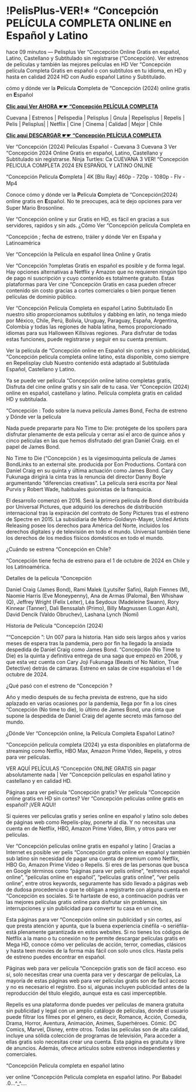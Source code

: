 # !PelisPlus-VER!* “Concepción PELÍCULA COMPLETA ONLINE en Español y Latino

hace 09 minutos — Pelisplus Ver “Concepción Online Gratis en español, Latino, Castellano y Subtitulado sin registrarse (“Concepción). Ver estrenos de películas y también las mejores películas en HD Ver “Concepción película Completa Gratis en español o con subtítulos en tu idioma, en HD y hasta en calidad 2024 HD con Audio español Latino y Subtitulado.

cómo y dónde ver la 𝐏elícula 𝐂ompleta de “Concepción (2024) online gratis en 𝐄spañol

**[Clic aqui Ver AHORA ☛☛ “Concepción PELÍCULA COMPLETA](https://bit.ly/3Y2WSGS)**

Cuevana | Estrenos | Pelispedia | Pelisplus | Gnula | Repelisplus | Repelis | Pelis | Pelisplus| | Netflix | Cine | Cinema | Calidad | Mejor | Chile

**[Clic aqui DESCARGAR ☛☛ “Concepción PELÍCULA COMPLETA](https://bit.ly/3Y2WSGS)**

Ver “Concepción (2024) Películas Español - Cuevana 3 Cuevana 3 Ver “Concepción 2024 Online Gratis en español, Latino, Castellano y Subtitulado sin registrarse. Ninja Turtles: Ca CUEVANA 3 VER! “Concepción PELICULA COMPLETA 2024 EN ESPAÑOL Y LATINO ONLINE

“Concepción Pelicula 𝐂ompleta | 4K [Blu Ray] 460p - 720p - 1080p - Flv - Mp4

Conoce cómo y dónde ver la 𝐏elícula 𝐂ompleta de “Concepción(2024) online gratis en 𝐄spañol. No te preocupes, acá te dejo opciones para ver Super Mario Brosonline.

Ver “Concepción online y sur Gratis en HD, es fácil en gracias a sus servidores, rapidos y sin ads. ¿Cómo Ver “Concepción película Completa en

“Concepción ; fecha de estreno, tráiler y dónde Ver en España y Latinoamérica

Ver “Concepción la Película en español línea Online y Gratis

Ver “Concepción ?ompletas Gratis en español es posible y de forma legal. Hay opciones alternativas a Netflix y Amazon que no requieren ningún tipo de pago ni suscripción y cuyo contenido es totalmente gratuito. Estas plataformas para Ver cine “Concepción Gratis en casa pueden ofrecer contenido sin costo gracias a cortes comerciales o bien porque tienen películas de dominio público.

Ver “Concepción Película Completa en español Latino Subtitulado En nuestro sitio proporcionamos subtítulos y dabbing en latín, no tenga miedo por México, Chile, Perú, Bolivia, Uruguay, Paraguay, España, Argentina, Colombia y todas las regiones de habla latina, hemos proporcionado idiomas para sus Halloween Killsivas regiones. .Para disfrutar de todas estas funciones, puede registrarse y seguir en su cuenta premium.

Ver la película de “Concepción online en Español sin cortes y sin publicidad, “Concepción pelicula completa online latino, esta disponible, como siempre en Repelisplay club Nuestro contenido está adaptado al Subtitulada Español, Castellano y Latino.

Ya se puede ver película “Concepción online latino completas gratis, Disfruta del cine online gratis y sin salir de tu casa. Ver “Concepción (2024) online en español, castellano y latino. Película completa gratis en calidad HD y subtitulada.

“Concepción : Todo sobre la nueva película James Bond, Fecha de estreno y Dónde ver la película

Nada puede prepararte para No Time to Die: protégete de los spoilers para disfrutar plenamente de esta película y cerrar así el arco de quince años y cinco películas en las que hemos disfrutado del gran Daniel Craig. en el papel de James Bond.

No Time to Die (“Concepción ) es la vigesimoquinta película de James BondLinks to an external site. producida por Eon Productions. Contará con Daniel Craig en su quinta y última actuación como James Bond. Cary Fukunaga dirigirá la cinta tras la renuncia del director Danny Boyle argumentando “diferencias creativas”. La película será escrita por Neal Purvis y Robert Wade, habituales guionistas de la franquicia.

El desarrollo comenzó en 2016. Será la primera película de Bond distribuida por Universal Pictures, que adquirió los derechos de distribución internacional tras la expiración del contrato de Sony Pictures tras el estreno de Spectre en 2015. La subsidiaria de Metro-Goldwyn-Mayer, United Artists Releasing posee los derechos para América del Norte, incluidos los derechos digitales y de televisión en todo el mundo. Universal también tiene los derechos de los medios físicos domésticos en todo el mundo.

¿Cuándo se estrena “Concepción en Chile?

“Concepción tiene fecha de estreno para el 1 de octubre de 2024 en Chile y los Latinoamérica.

Detalles de la pelicula “Concepción

Daniel Craig (James Bond), Rami Malek (Lyutsifer Safin), Ralph Fiennes (M), Naomie Harris (Eve Moneypenny), Ana de Armas (Paloma), Ben Whishaw (Q), Jeffrey Wright (Felix Leiter), Léa Seydoux (Madeleine Swann), Rory Kinnear (Tanner), Dali Benssalah (Primo), Billy Magnussen (Logan Ash), David Dencik (Valdo Obruchev), Lashana Lynch (Nomi)

Historia de Película “Concepción (2024)

““Concepción ”: Un 007 para la historia. Han sido seis largos años y varios meses de espera tras la pandemia, pero por fin ha llegado la ansiada despedida de Daniel Craig como James Bond. “Concepción (No Time to Die) es la quinta y definitiva entrega de una saga que empezó en 2006, y que esta vez cuenta con Cary Joji Fukunaga (Beasts of No Nation, True Detective) detrás de cámaras. Estreno en salas de cine españolas el 1 de octubre de 2024.

¿Qué pasó con el estreno de “Concepción ?

Año y medio después de su fecha prevista de estreno, que ha sido aplazado en varias ocasiones por la pandemia, llega por fin a los cines “Concepción (No time to die), lo último de James Bond, una cinta que supone la despedida de Daniel Craig del agente secreto más famoso del mundo.

¿Dónde Ver “Concepción online, la Película Completa Español Latino?

“Concepción película completa (2024) ya esta disponibles en plataforma de streaming como Netflix, HBO Max, Amazon Prime Video, Repelis, y otros para ver películas.

VER AQUÍ PELÍCULAS “Concepción ONLINE GRATIS sin pagar absolutamente nada | Ver “Concepción películas en español latino y castellano y en calidad HD.

Páginas para ver pelicula “Concepción gratis? Ver película “Concepción online gratis en HD sin cortes? Ver “Concepción películas online gratis en español? ¡VER AQUI!

Si quieres ver películas gratis y series online en español y latino solo debes de páginas web como Repelis-play, ponerte al día. Y no necesitas una cuenta en de Netflix, HBO, Amazon Prime Video, Blim, y otros para ver películas.

Ver “Concepción películas online gratis en español y latino | Gracias a Internet es posible ver pelis “Concepción gratis online en español y también sub latino sin necesidad de pagar una cuenta de premium como Netflix, HBO Go, Amazon Prime Video o Repelis. Si eres de las personas que busca en Google términos como “páginas para ver pelis online”, “estrenos español online”, “películas online en español”, “películas gratis online”, “ver pelis online”, entre otros keywords, seguramente has sido llevado a páginas web de dudosa procedencia o que te obligan a registrarte con alguna cuenta en “Concepción es sociales. Si te hartaste de eso, a continuación podrás ver las mejores películas gratis online para disfrutar sin problemas, sin interrupciones y sin publicidad para convertir tu casa en un cine.

Esta páginas para ver “Concepción online sin publicidad y sin cortes, así que presta atención y apunta, que la buena experiencia cinéfila -o seriéfila- está plenamente garantizada en estos websites. Si no tienes los códigos de Netflix a la mano o tu conexión no te permite descargar películas gratis en Mega HD, conoce cómo ver películas de acción, terror, comedias, clásicos y hasta teen movies de la forma más fácil con solo unos clics. Hasta pelis de estreno puedes encontrar en español.

Páginas web para ver película “Concepción gratis son de fácil acceso. eso sí, solo necesitas crear una cuenta para ver y descargar de películas, La mayoría de estas páginas web para ver películas gratis son de fácil acceso y no es necesario el registro. Eso sí, algunas incluyen publicidad antes de la reproducción del título elegido, aunque esta es casi imperceptible.

Repelis es una plataforma donde puedes ver películas de manera gratuita sin publicidad y legal con un amplio catálogo de películas, donde el usuario puede filtrar los filmes por el género, es decir, Romance, Acción, Comedia, Drama, Horror, Aventura, Animación, Animes, Superhéroes. Cómic. DC Comics, Marvel, Disney, entre otros. Todas las películas son de alta calidad, incluye una sólida colección de programas de televisión, Para acceder a ellas gratis solo necesitas crear una cuenta. Esta página es gratuita y libre de anuncios. Además, ofrece artículos sobre estrenos independientes y comerciales.

“Concepción Pelicula completa en español latino

ver online “Concepción Pelicula completa en español latino. Por Babadel .0...^_^....
